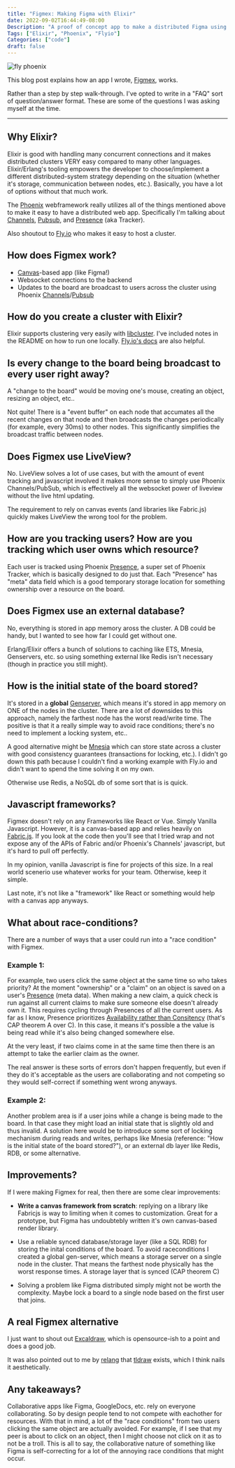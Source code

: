 ```yaml
---
title: "Figmex: Making Figma with Elixir"
date: 2022-09-02T16:44:49-08:00
Description: "A proof of concept app to make a distributed Figma using Elixir"
Tags: ["Elixir", "Phoenix", "Flyio"]
Categories: ["code"]
draft: false
---
```


<style>
  blockquote {
    border: 1px solid #FDA694;
    border-radius: 5px;
    background-color: #FFE2DC;
    padding: 1rem;
  }
  blockquote p {
    margin-top: 0 !important;
  }
</style>

![fly phoenix](/images/figmex.jpg)

This blog post explains how an app I wrote, [Figmex](https://figmex.nathanwillson.com), works.

Rather than a step by step walk-through. I've opted to write in a "FAQ" sort of question/answer format. These are some of the questions I was asking myself at the time.

---

## Why Elixir?

Elixir is good with handling many concurrent connections and it makes distributed clusters VERY easy compared to many other languages. Elixir/Erlang's tooling empowers the developer to choose/implement a different distributed-system strategy depending on the situation (whether it's storage, communication between nodes, etc.). Basically, you have a lot of options without that much work.

The [Phoenix](https://phoenixframework.org/) webframework really utilizes all of the things mentioned above to make it easy to have a distributed web app. Specifically I'm talking about
[Channels](https://hexdocs.pm/phoenix/channels.html), [Pubsub](https://hexdocs.pm/phoenix_pubsub/Phoenix.PubSub.html), and [Presence](https://hexdocs.pm/phoenix/Phoenix.Presence.html) (aka Tracker).

Also shoutout to [Fly.io](https://fly.io/) who makes it easy to host a cluster.

## How does Figmex work?

- [Canvas](https://developer.mozilla.org/en-US/docs/Web/HTML/Element/canvas)-based app (like Figma!)
- Websocket connections to the backend
- Updates to the board are broadcast to users across the cluster using Phoenix [Channels](https://hexdocs.pm/phoenix/channels.html)/[Pubsub](https://hexdocs.pm/phoenix_pubsub/Phoenix.PubSub.html)

## How do you create a cluster with Elixir?

Elixir supports clustering very easily with [libcluster](https://github.com/bitwalker/libcluster). I've included notes in the README on how to run one locally. [Fly.io's docs](https://fly.io/docs/getting-started/elixir/#clustering-your-application) are also helpful.

## Is every change to the board being broadcast to every user right away?

A "change to the board" would be moving one's mouse, creating an object, resizing an object, etc..

Not quite! There is a "event buffer" on each node that accumates all the recent changes on that node and then broadcasts the changes periodically (for example, every 30ms) to other nodes. This significantly simplifies the broadcast traffic between nodes.

## Does Figmex use LiveView?

No. LiveView solves a lot of use cases, but with the amount of event tracking and javascript involved it makes more sense to simply use Phoenix Channels/PubSub, which is effectively all the websocket power of liveview without the live html updating.

The requirement to rely on canvas events (and libraries like Fabric.js) quickly makes LiveView the wrong tool for the problem.

## How are you tracking users? How are you tracking which user owns which resource?

Each user is tracked using Phoenix [Presence](https://hexdocs.pm/phoenix/Phoenix.Presence.html), a super set of Phoenix Tracker, which is basically designed to do just that. Each "Presence" has "meta" data field which is a good temporary storage location for something ownership over a resource on the board.

## Does Figmex use an external database?

No, everything is stored in app memory aross the cluster. A DB could be handy, but I wanted to see how far I could get without one.

Erlang/Elixir offers a bunch of solutions to caching like ETS, Mnesia, Genservers, etc. so using something external like Redis isn't necessary (though in practice you still might).

## How is the initial state of the board stored?

It's stored in a **global** [Genserver](https://hexdocs.pm/elixir/1.12/GenServer.html), which means it's stored in app memory on ONE of the nodes in the cluster. There are a lot of downsides to this approach, namely the farthest node has the worst read/write time. The positive is that it a really simple way to avoid race conditions; there's no need to implement a locking system, etc..

A good alternative might be [Mnesia](https://www.erlang.org/doc/man/mnesia.html) which can store state across a cluster with good consistency guarantees (transactions for locking, etc.). I didn't go down this path because I couldn't find a working example with Fly.io and didn't want to spend the time solving it on my own.

Otherwise use Redis, a NoSQL db of some sort that is is quick.

## Javascript frameworks?

Figmex doesn't rely on any Frameworks like React or Vue. Simply Vanilla Javascript. However, it is a canvas-based app and relies heavily on [Fabric.js](http://fabricjs.com/). If you look at the code then you'll see that I tried wrap and not expose any of the APIs of Fabric and/or Phoenix's Channels' javascript, but it's hard to pull off perfectly.

In my opinion, vanilla Javascript is fine for projects of this size. In a real world scenerio use whatever works for your team. Otherwise, keep it simple.

Last note, it's not like a "framework" like React or something would help with a canvas app anyways.

## What about race-conditions?

There are a number of ways that a user could run into a "race condition" with Figmex.

### Example 1:

For example, two users click the same object at the same time so who takes priority? At the moment "ownership" or a "claim" on an object is saved on a user's [Presence](https://hexdocs.pm/phoenix/Phoenix.Presence.html) (meta data). When making a new claim, a quick check is run against all current claims to make sure someone else doesn't already own it. This requires cycling through Presences of all the current users. As far as I know, Presence prioritizes [Availability rather than Consitency](https://medium.com/appunite-edu-collection/on-guarantees-of-phoenix-presence-a4a23c24667f) (that's CAP theorem A over C). In this case, it means it's possible a the value is being read while it's also being changed somewhere else.

At the very least, if two claims come in at the same time then there is an attempt to take the earlier claim as the owner.

The real answer is these sorts of errors don't happen frequently, but even if they do it's acceptable as the users are collaborating and not competing so they would self-correct if something went wrong anyways.

### Example 2:

Another problem area is if a user joins while a change is being made to the board. In that case they might load an initial state that is slightly old and thus invalid. A solution here would be to introduce some sort of locking mechanism during reads and writes, perhaps like Mnesia (reference: "How is the initial state of the board stored?"), or an external db layer like Redis, RDB, or some alternative.

## Improvements?

If I were making Figmex for real, then there are some clear improvements:

- **Write a canvas framework from scratch**: replying on a library like Fabricjs is way to limiting when it comes to customization. Great for a prototype, but Figma has undoubtebly written it's own canvas-based render library.

- Use a reliable synced database/storage layer (like a SQL RDB) for storing the inital conditions of the board. To avoid raceconditions I created a global gen-server, which means a storage server on a single node in the cluster. That means the farthest node physically has the worst response times. A storage layer that is synced (CAP theorem C)

- Solving a problem like Figma distributed simply might not be worth the complexity. Maybe lock a board to a single node based on the first user that joins.

## A real Figmex alternative

I just want to shout out [Excaldraw](https://excalidraw.com/), which is opensource-ish to a point and does a good job.

It was also pointed out to me by [relang](https://twitter.com/relang/status/1570878763579379712?s=20&t=v8WDH7H2aFLK92QW0UCJxg) that [tldraw](https://www.tldraw.com/) exists, which I think nails it aesthetically.

## Any takeaways?

Collaborative apps like Figma, GoogleDocs, etc. rely on everyone collaborating. So by design people tend to not compete with eachother for resources. With that in mind, a lot of the "race conditions" from two users clicking the same object are actually avoided. For example, if I see that my peer is about to click on an object, then I might choose not click on it as to not be a troll. This is all to say, the collaborative nature of something like Figma is self-correcting for a lot of the annoying race conditions that might occur.
